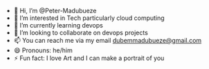 - 👋 Hi, I’m @Peter-Madubueze
- 👀 I’m interested in Tech particularly cloud computing
- 🌱 I’m currently learning devops
- 💞️ I’m looking to collaborate on devops projects
- 📫 You can reach me via my email dubemmadubueze@gmail.com
- 😄 Pronouns: he/him
- ⚡ Fun fact: I love Art and I can make a portrait of you

<!---
Peter-Madubueze/Peter-Madubueze is a ✨ special ✨ repository because its `README.md` (this file) appears on your GitHub profile.
You can click the Preview link to take a look at your changes.
--->
